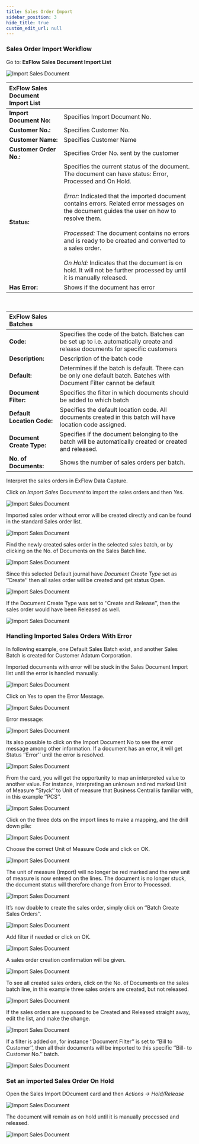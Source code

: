```yaml
---
title: Sales Order Import
sidebar_position: 3
hide_title: true
custom_edit_url: null
---
```


### Sales Order Import Workflow


Go to: **ExFlow Sales Document Import List**

![Import Sales Document](@site/static/img/media/sales-document-import-list-001.png) <br/> 

| ExFlow Sales Document Import List      |   | 
|:-|:-|
| **Import Document No:**        | Specifies Import Document No.
| **Customer No.:**              | Specifies Customer No.
| **Customer Name:**            | Specifies Customer Name
| **Customer Order No.:**        | Specifies Order No. sent by the customer
| **Status:**                   | Specifies the current status of the document. The document can have status: Error, Processed and On Hold. <br/><br/> *Error:*  Indicated that the imported document contains errors. Related error messages on the document guides the user on how to resolve them. <br/><br/>*Processed:* The document contains no errors and is ready to be created and converted to a sales order. <br/><br/> *On Hold:* Indicates that the document is on hold. It will not be further processed by until it is manually released.
| **Has Error:**                 | Shows if the document has error

<br/>

| ExFlow Sales Batches    |   | 
|:-|:-|
| **Code:**                     | Specifies the code of the batch. Batches can be set up to i.e. automatically create and release documents for specific customers
| **Description:**              | Description of the batch code
| **Default:**                  | Determines if the batch is default. There can be only one default batch. Batches with Document Filter cannot be default
| **Document Filter:**               | Specifies the filter in which documents should be added to which batch
| **Default Location Code:**             | Specifies the default location code. All documents created in this batch will have location code assigned.
| **Document Create Type:**             | Specifies if the document belonging to the batch will be automatically created or created and released.
 **No. of Documents:**                 | Shows the number of sales orders per batch.


Interpret the sales orders in ExFlow Data Capture. 

Click on *Import Sales Document* to import the sales orders and then *Yes*.

![Import Sales Document](@site/static/img/media/sales-document-import-list-import-001.png) <br/>

Imported sales order without error will be created directly and can be found in the standard Sales order list. 


![Import Sales Document](@site/static/img/media/sales-document-import-list-import-002.png) <br/>

Find the newly created sales order in the selected sales batch, or by clicking on the No. of Documents on the Sales Batch line. 

![Import Sales Document](@site/static/img/media/sales-document-import-list-import-003.png) <br/>

Since this selected Default journal have *Document Create Type* set as ‘’Create’’ then all sales order will be created and get status Open.

![Import Sales Document](@site/static/img/media/sales-document-import-list-import-004.png) <br/>

If the Document Create Type was set to ‘’Create and Release’’, then the sales order would have been Released as well. 

![Import Sales Document](@site/static/img/media/sales-document-import-list-import-005.png) <br/>


### Handling Imported Sales Orders With Error
In following example, one Default Sales Batch exist, and another Sales Batch is created for Customer Adatum Corporation.

Imported documents with error will be stuck in the Sales Document Import list until the error is handled manually.

![Import Sales Document](@site/static/img/media/sales-document-import-list-error-001.png) <br/>

Click on Yes to open the Error Message.

![Import Sales Document](@site/static/img/media/sales-document-import-list-error-002.png) <br/>

Error message:

![Import Sales Document](@site/static/img/media/sales-document-import-list-error-003.png) <br/>

Its also possible to click on the Import Document No to see the error message among other information. If a document has an error, it will get Status ‘’Error’’ until the error is resolved.

![Import Sales Document](@site/static/img/media/sales-document-import-list-error-004.png) <br/>

From the card, you will get the opportunity to map an interpreted value to another value. For instance, interpreting an unknown and red marked Unit of Measure ‘’Styck’’ to Unit of measure that Business Central is familiar with, in this example ‘’PCS’’. 

![Import Sales Document](@site/static/img/media/sales-document-import-list-error-005.png) <br/>

Click on the three dots on the import lines to make a mapping, and the drill down pile:

![Import Sales Document](@site/static/img/media/sales-document-import-list-error-006.png) <br/>

Choose the correct Unit of Measure Code and click on OK.

![Import Sales Document](@site/static/img/media/sales-document-import-list-error-007.png) <br/>

The unit of measure (Import) will no longer be red marked and the new unit of measure is now entered on the lines. The document is no longer stuck, the document status will therefore change from Error to Processed.

![Import Sales Document](@site/static/img/media/sales-document-import-list-error-008.png) <br/>

It’s now doable to create the sales order, simply click on ‘’Batch Create Sales Orders’’. 

![Import Sales Document](@site/static/img/media/sales-document-import-list-error-009.png) <br/>

Add filter if needed or click on OK.

![Import Sales Document](@site/static/img/media/sales-document-import-list-error-010.png) <br/>

A sales order creation confirmation will be given. 

![Import Sales Document](@site/static/img/media/sales-document-import-list-error-011.png) <br/>

To see all created sales orders, click on the No. of Documents on the sales batch line, in this example three sales orders are created, but not released.

![Import Sales Document](@site/static/img/media/sales-document-import-list-error-012.png) <br/>

If the sales orders are supposed to be Created and Released straight away, edit the list, and make the change.

![Import Sales Document](@site/static/img/media/sales-document-import-list-error-013.png) <br/>

If a filter is added on, for instance ‘’Document Filter’’ is set to ‘’Bill to Customer’’, then all their documents will be imported to this specific ‘’Bill- to Customer No.’’ batch.

![Import Sales Document](@site/static/img/media/sales-document-import-list-error-014.png) <br/>


### Set an imported Sales Order On Hold 

Open the Sales Import DOcument card and then *Actions -> Hold/Release* 

![Import Sales Document](@site/static/img/media/sales-document-import-list-error-016.png) <br/>

The document will remain as on hold until it is manually processed and released.

![Import Sales Document](@site/static/img/media/sales-document-import-list-error-015.png) <br/>